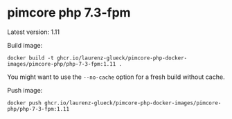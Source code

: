# pimcore php 7.3-fpm

Latest version: 1.11

Build image: 
```
docker build -t ghcr.io/laurenz-glueck/pimcore-php-docker-images/pimcore-php/php-7-3-fpm:1.11 .
```

You might want to use the `--no-cache` option for a fresh build without cache.

Push image:
```
docker push ghcr.io/laurenz-glueck/pimcore-php-docker-images/pimcore-php/php-7-3-fpm:1.11
```
